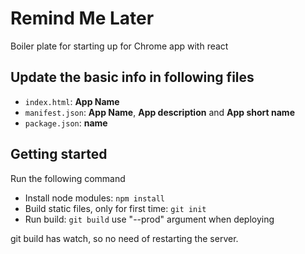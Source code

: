 # Remind Me Later #

Boiler plate for starting up for Chrome app with react

## Update the basic info in following files ##

* `index.html`: **App Name**
* `manifest.json`: **App Name**, **App description** and **App short name**
* `package.json`: **name**

## Getting started ##

Run the following command

* Install node modules: `npm install`
* Build static files, only for first time: `git init`
* Run build: `git build` use "--prod" argument when deploying

git build has watch, so no need of restarting the server.